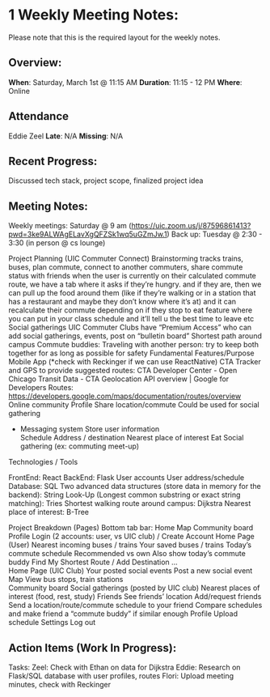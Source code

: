 # 1 Weekly Meeting Notes:
Please note that this is the required layout for the weekly notes.

## Overview:
**When**:  Saturday, March 1st @ 11:15 AM
**Duration**:  11:15 - 12 PM
**Where**:  Online

## Attendance
Eddie
Zeel
**Late**: N/A
**Missing**: N/A

## Recent Progress:
Discussed tech stack, project scope, finalized project idea

## Meeting Notes: 
 Weekly meetings:
Saturday @ 9 am (https://uic.zoom.us/j/87596861413?pwd=3ke9ALWAgELavXgQFZSk1wq5uGZmJw.1) 
Back up: Tuesday @ 2:30 - 3:30 (in person @ cs lounge) 

Project Planning (UIC Commuter Connect)
Brainstorming
tracks trains, buses, plan commute, connect to another commuters, share commute status with friends
when the user is currently on their calculated commute route, we have a tab where it asks if they’re hungry. and if they are, then we can pull up the food around them (like if they’re walking or in a station that has a restaurant and maybe they don’t know where it’s at) and it can recalculate their commute depending on if they stop to eat
feature where you can put in your class schedule and it’ll tell u the best time to leave etc
Social gatherings
UIC Commuter Clubs have “Premium Access” who can add social gatherings, events, post on “bulletin board” 
Shortest path around campus
Commute buddies:
Traveling with another person: try to keep both together for as long as possible for safety
Fundamental Features/Purpose
Mobile App (*check with Reckinger if we can use ReactNative)
CTA Tracker and GPS to provide suggested routes: 
CTA Developer Center - Open Chicago Transit Data - CTA
Geolocation API overview  |  Google for Developers
Routes: https://developers.google.com/maps/documentation/routes/overview
Online community
Profile
Share location/commute 
Could be used for social gathering 
* Messaging system
Store user information	
Schedule
Address / destination 
Nearest place of interest
Eat
Social gathering (ex: commuting meet-up) 

Technologies / Tools

FrontEnd: React
BackEnd: Flask
User accounts
User address/schedule
Database: SQL
Two advanced data structures (store data in memory for the backend): 
String Look-Up (Longest common substring or exact string matching): Tries
Shortest walking route around campus: Dijkstra 
Nearest place of interest: B-Tree

Project Breakdown (Pages)
Bottom tab bar:
Home
Map
Community board
Profile
Login (2 accounts: user, vs UIC club)  / Create Account 
Home Page (User)
Nearest incoming buses / trains 
Your saved buses / trains 
Today’s commute schedule
Recommended vs own 
Also show today’s commute buddy
Find My Shortest Route / Add Destination …  
Home Page (UIC Club)
Your posted social events
Post a new social event
Map
View bus stops, train stations  
Community board
Social gatherings (posted by UIC club) 
Nearest places of interest (food, rest, study) 
Friends
See friends’ location
Add/request friends
Send a location/route/commute schedule to your friend
Compare schedules and make friend a “commute buddy” if similar enough
Profile
Upload schedule
Settings
Log out



## Action Items (Work In Progress):
Tasks:
Zeel: Check with Ethan on data for Dijkstra
Eddie: Research on Flask/SQL database with user profiles, routes
Flori: Upload meeting minutes, check with Reckinger